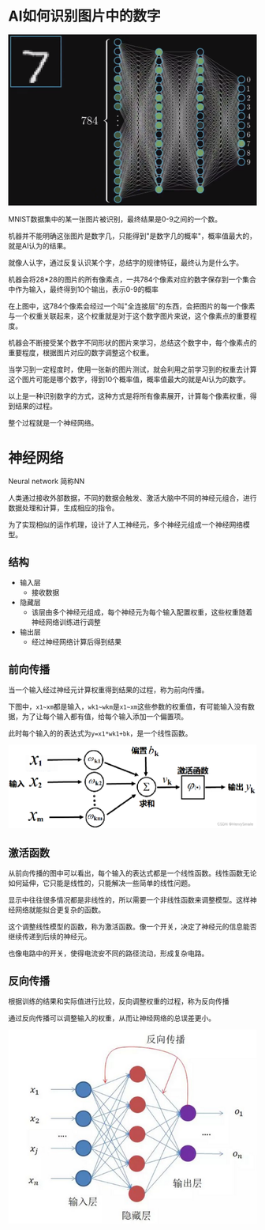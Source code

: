 # AI如何识别图片中的数字

<img src="神经网络.assets/image-20240304113717484.png" alt="image-20240304113717484" style="zoom:67%;" />

MNIST数据集中的某一张图片被识别，最终结果是0-9之间的一个数。

机器并不能明确这张图片是数字几，只能得到"是数字几的概率"，概率值最大的，就是AI认为的结果。

就像人认字，通过反复认识某个字，总结字的规律特征，最终认为是什么字。



机器会将28*28的图片的所有像素点，一共784个像素对应的数字保存到一个集合中作为输入，最终得到10个输出，表示0-9的概率

在上图中，这784个像素会经过一个叫"全连接层"的东西，会把图片的每一个像素与一个权重关联起来，这个权重就是对于这个数字图片来说，这个像素点的重要程度。

机器会不断接受某个数字不同形状的图片来学习，总结这个数字中，每个像素点的重要程度，根据图片对应的数字调整这个权重。

当学习到一定程度时，使用一张新的图片测试，就会利用之前学习到的权重去计算这个图片可能是哪个数字，得到10个概率值，概率值最大的就是AI认为的数字。

以上是一种识别数字的方式，这种方式是将所有像素展开，计算每个像素权重，得到结果的过程。

整个过程就是一个神经网络。

# 神经网络

Neural network 简称NN

人类通过接收外部数据，不同的数据会触发、激活大脑中不同的神经元组合，进行数据处理和计算，生成相应的指令。

为了实现相似的运作机理，设计了人工神经元，多个神经元组成一个神经网络模型。

## 结构

- 输入层
  - 接收数据
- 隐藏层
  - 该层由多个神经元组成，每个神经元为每个输入配置权重，这些权重随着神经网络训练进行调整
- 输出层
  - 经过神经网络计算后得到结果





## 前向传播

当一个输入经过神经元计算权重得到结果的过程，称为前向传播。

下图中，`x1~xm`都是输入，`wk1~wkm`是`x1~xm`这些参数的权重值，有可能输入没有数据，为了让每个输入都有值，给每个输入添加一个偏置项。

此时每个输入的的表达式为`y=x1*wk1+bk`，是一个线性函数。

<img src="神经网络.assets/17eef04885ac458a8739fe76e45e7db2.png" alt="17eef04885ac458a8739fe76e45e7db2" style="zoom: 67%;" />

## 激活函数

从前向传播的图中可以看出，每个输入的表达式都是一个线性函数。线性函数无论如何延伸，它只能是线性的，只能解决一些简单的线性问题。

显示中往往很多情况都是非线性的，所以需要一个非线性函数来调整模型。这样神经网络就能拟合更复杂的函数。

这个调整线性模型的函数，称为激活函数。像一个开关，决定了神经元的信息能否继续传递到后续的神经元。

也像电路中的开关，使得电流安不同的路径流动，形成复杂电路。

## 反向传播

根据训练的结果和实际值进行比较，反向调整权重的过程，称为反向传播

通过反向传播可以调整输入的权重，从而让神经网络的总误差更小。

<img src="神经网络.assets/553366b85e73435faf3d5ad1beb7e606.png" alt="553366b85e73435faf3d5ad1beb7e606" style="zoom:80%;" />